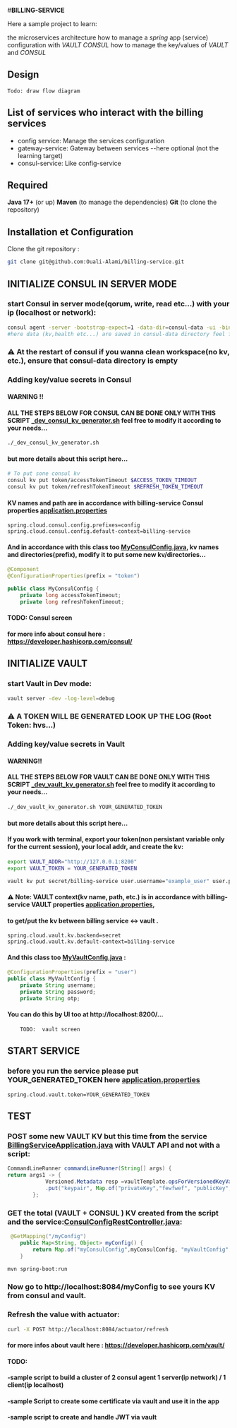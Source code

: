 #**BILLING-SERVICE**

Here  a sample project to learn:

the microservices architecture
how to manage a *spring* app (service) configuration with *VAULT* *CONSUL* 
how to manage the key/values of *VAULT* and *CONSUL*

## Design

    Todo: draw flow diagram

## List of services who interact with the billing services 

- config service:  Manage the services configuration
- gateway-service: Gateway between services --here optional (not the learning target)
- consul-service: Like config-service

## Required

**Java 17+** (or up)
**Maven** (to manage the dependencies)
**Git** (to clone the repository)

## Installation et Configuration

Clone the git repository :
```bash
git clone git@github.com:Ouali-Alami/billing-service.git
```

## INITIALIZE CONSUL IN SERVER MODE

### start Consul in server mode(qorum, write, read etc...) with your ip (localhost or network):

```bash
consul agent -server -bootstrap-expect=1 -data-dir=consul-data -ui -bind=YOUR_IP
#here data (kv,health etc...) are saved in consul-data directory feel free to change it with your path...
```
### ⚠️ At the restart of consul if you wanna clean workspace(no kv, etc.), ensure that consul-data directory is empty

### Adding key/value secrets in Consul

#### WARNING !!
#### ALL THE STEPS BELOW FOR **CONSUL** CAN BE DONE ONLY WITH THIS SCRIPT [_dev_consul_kv_generator.sh](_dev_consul_kv_generator.sh) feel free to modify it according to your needs...
 ```bash
./_dev_consul_kv_generator.sh
```
#### but more details about this script here...
 ```bash
# To put sone consul kv
consul kv put token/accessTokenTimeout $ACCESS_TOKEN_TIMEOUT
consul kv put token/refreshTokenTimeout $REFRESH_TOKEN_TIMEOUT
```

#### KV names and path are in accordance with billing-service Consul properties [application.properties](src/main/resources/application.properties)
```properties
spring.cloud.consul.config.prefixes=config
spring.cloud.consul.config.default-context=billing-service
```
#### And in accordance with this class too [MyConsulConfig.java](src/main/java/org/sid/billing/MyConsulConfig.java), kv names and directories(prefix), modify it to put some new kv/directories...
```java
@Component
@ConfigurationProperties(prefix = "token")

public class MyConsulConfig {
    private long accessTokenTimeout;
    private long refreshTokenTimeout;
```
#### TODO:  Consul screen
#### for more info about consul here : https://developer.hashicorp.com/consul/
## INITIALIZE VAULT

### start Vault in Dev mode:

```bash
vault server -dev -log-level=debug
```
### ⚠️ A TOKEN WILL BE GENERATED LOOK UP THE LOG (Root Token: hvs...)

### Adding key/value secrets in Vault

#### WARNING!! 
#### ALL THE STEPS BELOW FOR **VAULT** CAN BE DONE ONLY WITH THIS SCRIPT [_dev_vault_kv_generator.sh](_dev_vault_kv_generator.sh) feel free to modify it according to your needs...

 ```bash
./_dev_vault_kv_generator.sh YOUR_GENERATED_TOKEN
```
#### but more details about this script here...

#### If you work with terminal, export your token(non persistant variable only for the current session), your local addr, and create the kv:
```bash
export VAULT_ADDR="http://127.0.0.1:8200"
export VAULT_TOKEN = YOUR_GENERATED_TOKEN
```
```bash
vault kv put secret/billing-service user.username="example_user" user.password="example_password" user.opt="example_opt_value"
```
#### ⚠️ Note: VAULT context(kv name, path, etc.) is in accordance with billing-service VAULT properties [application.properties](src/main/resources/application.properties),
#### to get/put the kv between billing service <-> vault .
```properties
spring.cloud.vault.kv.backend=secret
spring.cloud.vault.kv.default-context=billing-service
```
#### And this class too [MyVaultConfig.java](src/main/java/org/sid/billing/MyVaultConfig.java) :
```java
@ConfigurationProperties(prefix = "user")
public class MyVaultConfig {
    private String username;
    private String password;
    private String otp;
```
#### You can do this by  UI too at http://localhost:8200/...

        TODO:  vault screen 

## START SERVICE

### before you run the service please put YOUR_GENERATED_TOKEN here [application.properties](src/main/resources/application.properties)
```properties
spring.cloud.vault.token=YOUR_GENERATED_TOKEN
```
## TEST
### POST some new VAULT KV but this time from the service [BillingServiceApplication.java](src/main/java/org/sid/billing/BillingServiceApplication.java) with VAULT API and not with a script:
```java
CommandLineRunner commandLineRunner(String[] args) {
return args1 -> {
            Versioned.Metadata resp =vaultTemplate.opsForVersionedKeyValue("secret")
            .put("keypair", Map.of("privateKey","fewfwef", "publicKey","fwe214233wer"));
		};
```
### GET the total (VAULT + CONSUL ) KV created from the script and the service:[ConsulConfigRestController.java](src/main/java/org/sid/billing/ConsulConfigRestController.java):
```java
 @GetMapping("/myConfig")
    public Map<String, Object> myConfig() {
        return Map.of("myConsulConfig",myConsulConfig, "myVaultConfig",myVaultConfig);
    }
```
```bash
mvn spring-boot:run
```
### Now go to http://localhost:8084/myConfig to see yours KV from consul and vault.

### Refresh the value with actuator:
```bash
curl -X POST http://localhost:8084/actuator/refresh
```

#### for more infos about vault here : https://developer.hashicorp.com/vault/
#### TODO:
#### -sample script to build a cluster of 2 consul agent 1 server(ip network) / 1 client(ip localhost)
#### -sample Script to create some certificate via vault and use it in the app
#### -sample script to create and handle JWT via vault




